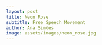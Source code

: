 ```yaml
---
layout: post
title: Neon Rose
subtitle: Free Speech Movement
author: Ana Simões
image: assets/images/neon_rose.jpg
---
```

